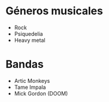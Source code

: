 # Géneros musicales
- Rock
- Psiquedelia
- Heavy metal
# Bandas
- Artic Monkeys
- Tame Impala
- Mick Gordon (DOOM)
